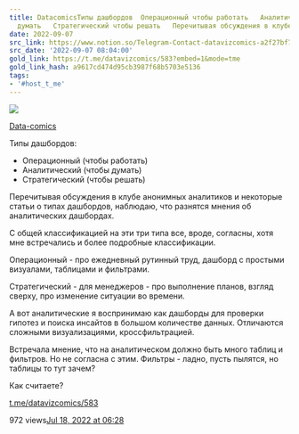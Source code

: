 ```yaml
---
title: DatacomicsТипы дашбордов  Операционный чтобы работать   Аналитический чтобы
  думать   Стратегический чтобы решать   Перечитывая обсуждения в клубе анон
date: 2022-09-07
src_link: https://www.notion.so/Telegram-Contact-datavizcomics-a2f27bf7c12f4298aaabc6fb246b584e
src_date: '2022-09-07 08:04:00'
gold_link: https://t.me/datavizcomics/583?embed=1&mode=tme
gold_link_hash: a9617cd474d95cb3987f68b5703e5136
tags:
- '#host_t_me'
---
```




[*![](https://cdn4.cdn-telegram.org/file/ZYrUawaBV9xMsxbpRiA0Lxtn-fvEnGKGrXDCbOsObmSZLllwcLxGlwZ27Yyl5K9oaqQyoGZjb491_exHYLNclBnIT-UHgwzxShVioT6GFiZKULXgZKgfM0VgeBljLPYBzqZznRTL4OYvxnkqclpYUEBCISQSqsEYmZQ7RGlSUBNlR55tgLVtd0eyPFLmgLPkAhMcPnHprXaNMJ70LfHJUg8U6wrc92OzHQaPzA9oQsT0HRpcH_1_U0G8IZx7IIDkIWaqYFCGLrpIzelJDEhJNw7Bu3RweMbXKhVPEqZoEVMvRvJzPf-j0vau7mlG4KUsKhpEigRsavCoq0t3m5TtOw.jpg)*](https://t.me/datavizcomics)



[Data-comics](https://t.me/datavizcomics)

Типы дашбордов:  
- Операционный (чтобы работать)   
- Аналитический (чтобы думать)   
- Стратегический (чтобы решать)   
  
Перечитывая обсуждения в клубе анонимных аналитиков и некоторые статьи о типах дашбордов, наблюдаю, что разнятся мнения об аналитических дашбордах.  
  
С общей классификацией на эти три типа все, вроде, согласны, хотя мне встречались и более подробные классификации.  
  
Операционный - про ежедневный рутинный труд, дашборд с простыми визуалами, таблицами и фильтрами.  
  
Стратегический - для менеджеров - про выполнение планов, взгляд сверху, про изменение ситуации во времени.  
  
А вот аналитические я воспринимаю как дашборды для проверки гипотез и поиска инсайтов в большом количестве данных. Отличаются сложными визуализациями, кроссфильтрацией.   
  
Встречала мнение, что на аналитическом должно быть много таблиц и фильтров. Но не согласна с этим. Фильтры - ладно, пусть пылятся, но таблицы то тут зачем?  
  
Как считаете?

[t.me/datavizcomics/583](https://t.me/datavizcomics/583)

972 views[Jul 18, 2022 at 06:28](https://t.me/datavizcomics/583)